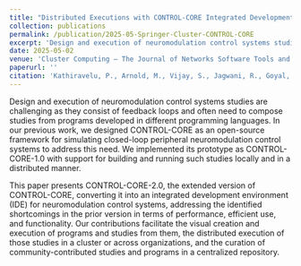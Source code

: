 ```yaml
---
title: "Distributed Executions with CONTROL-CORE Integrated Development Environment (IDE) for Closed-loop Neuromodulation Control Systems"
collection: publications
permalink: /publication/2025-05-Springer-Cluster-CONTROL-CORE
excerpt: 'Design and execution of neuromodulation control systems studies are challenging as they consist of feedback loops and often need to compose studies from programs developed in different programming languages. In our previous work, we designed CONTROL-CORE as an open-source framework for simulating closed-loop peripheral neuromodulation control systems to address this need. We implemented its prototype as CONTROL-CORE-1.0 with support for building and running such studies locally and in a distributed manner. This paper presents CONTROL-CORE-2.0, the extended version of CONTROL-CORE, converting it into an integrated development environment (IDE) for neuromodulation control systems, addressing the identified shortcomings in the prior version in terms of performance, efficient use, and functionality. Our contributions facilitate the visual creation and execution of programs and studies from them, the distributed execution of those studies in a cluster or across organizations, and the curation of community-contributed studies and programs in a centralized repository.'
date: 2025-05-02
venue: 'Cluster Computing – The Journal of Networks Software Tools and Applications (CLUSTER)'
paperurl: ''
citation: 'Kathiravelu, P., Arnold, M., Vijay, S., Jagwani, R., Goyal, P., Goel, A.K., Li, N., Horn, C., Pan, T., Kothare, M. V., and Mahmoudi, B. Distributed Executions with CONTROL-CORE Integrated Development Environment (IDE) for Closed-loop Neuromodulation Control Systems. In Cluster Computing – The Journal of Networks Software Tools and Applications (CLUSTER). (IF: 2.7, Q1). May 2025. Accepted. Springer.'
---
```


Design and execution of neuromodulation control systems studies are challenging as they consist of feedback loops and often need to compose studies from programs developed in different programming languages. In our previous work, we designed CONTROL-CORE as an open-source framework for simulating closed-loop peripheral neuromodulation control systems to address this need. We implemented its prototype as CONTROL-CORE-1.0 with support for building and running such studies locally and in a distributed manner.

This paper presents CONTROL-CORE-2.0, the extended version of CONTROL-CORE, converting it into an integrated development environment (IDE) for neuromodulation control systems, addressing the identified shortcomings in the prior version in terms of performance, efficient use, and functionality. Our contributions facilitate the visual creation and execution of programs and studies from them, the distributed execution of those studies in a cluster or across organizations, and the curation of community-contributed studies and programs in a centralized repository.
 
